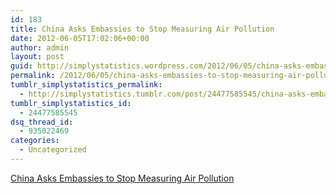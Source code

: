 ```yaml
---
id: 183
title: China Asks Embassies to Stop Measuring Air Pollution
date: 2012-06-05T17:02:06+00:00
author: admin
layout: post
guid: http://simplystatistics.wordpress.com/2012/06/05/china-asks-embassies-to-stop-measuring-air-pollution
permalink: /2012/06/05/china-asks-embassies-to-stop-measuring-air-pollution/
tumblr_simplystatistics_permalink:
  - http://simplystatistics.tumblr.com/post/24477585545/china-asks-embassies-to-stop-measuring-air-pollution
tumblr_simplystatistics_id:
  - 24477585545
dsq_thread_id:
  - 935022469
categories:
  - Uncategorized
---
```

[China Asks Embassies to Stop Measuring Air Pollution](http://www.nytimes.com/2012/06/06/world/asia/china-asks-embassies-to-stop-measuring-air-pollution.html?smid=tu-share)